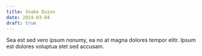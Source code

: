 ```yaml
---
title: Snake Duino
date: 2024-03-04
draft: true
---
```


Sea est sed vero ipsum nonumy, ea no at magna dolores tempor elitr. Ipsum est dolores voluptua stet sed accusam.